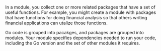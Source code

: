 In a module, you collect one or more related packages that have a set of useful functions. For example, you might create a module with packages that have functions for doing financial analysis so that others writing financial applications can utalize those functions.

Go code is grouped into pacakges, and packages are grouped into modules. Your module specifies dependencies needed to run your code, including the Go version and the set of other modules it requires.
